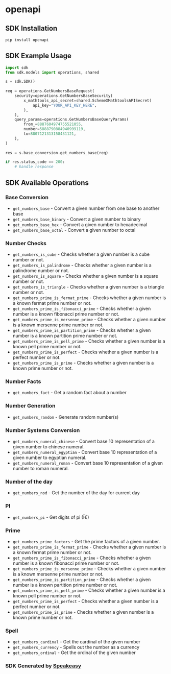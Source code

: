 # openapi

<!-- Start SDK Installation -->
## SDK Installation

```bash
pip install openapi
```
<!-- End SDK Installation -->

## SDK Example Usage
<!-- Start SDK Example Usage -->
```python
import sdk
from sdk.models import operations, shared

s = sdk.SDK()
    
req = operations.GetNumbersBaseRequest(
    security=operations.GetNumbersBaseSecurity(
        x_mathtools_api_secret=shared.SchemeXMathtoolsAPISecret(
            api_key="YOUR_API_KEY_HERE",
        ),
    ),
    query_params=operations.GetNumbersBaseQueryParams(
        from_=8887604974755521055,
        number=5888790884940999119,
        to=8807121313158431121,
    ),
)
    
res = s.base_conversion.get_numbers_base(req)

if res.status_code == 200:
    # handle response
```
<!-- End SDK Example Usage -->

<!-- Start SDK Available Operations -->
## SDK Available Operations

### Base Conversion

* `get_numbers_base` - Convert a given number from one base to another base
* `get_numbers_base_binary` - Convert a given number to binary
* `get_numbers_base_hex` - Convert a given number to hexadecimal
* `get_numbers_base_octal` - Convert a given number to octal

### Number Checks

* `get_numbers_is_cube` - Checks whether a given number is a cube number or not.
* `get_numbers_is_palindrome` - Checks whether a given number is a palindrome number or not.
* `get_numbers_is_square` - Checks whether a given number is a square number or not.
* `get_numbers_is_triangle` - Checks whether a given number is a triangle number or not.
* `get_numbers_prime_is_fermat_prime` - Checks whether a given number is a known fermat prime number or not.
* `get_numbers_prime_is_fibonacci_prime` - Checks whether a given number is a known fibonacci prime number or not.
* `get_numbers_prime_is_mersenne_prime` - Checks whether a given number is a known mersenne prime number or not.
* `get_numbers_prime_is_partition_prime` - Checks whether a given number is a known partition prime number or not.
* `get_numbers_prime_is_pell_prime` - Checks whether a given number is a known pell prime number or not.
* `get_numbers_prime_is_perfect` - Checks whether a given number is a perfect number or not.
* `get_numbers_prime_is_prime` - Checks whether a given number is a known prime number or not.

### Number Facts

* `get_numbers_fact` - Get a random fact about a number

### Number Generation

* `get_numbers_random` - Generate random number(s)

### Number Systems Conversion

* `get_numbers_numeral_chinese` - Convert base 10 representation of a given number to chinese numeral.
* `get_numbers_numeral_egyptian` - Convert base 10 representation of a given number to egyptian numeral.
* `get_numbers_numeral_roman` - Convert base 10 representation of a given number to roman numeral.

### Number of the day

* `get_numbers_nod` - Get the number of the day for current day

### PI

* `get_numbers_pi` - Get digits of pi (Ï€)

### Prime

* `get_numbers_prime_factors` - Get the prime factors of a given number.
* `get_numbers_prime_is_fermat_prime` - Checks whether a given number is a known fermat prime number or not.
* `get_numbers_prime_is_fibonacci_prime` - Checks whether a given number is a known fibonacci prime number or not.
* `get_numbers_prime_is_mersenne_prime` - Checks whether a given number is a known mersenne prime number or not.
* `get_numbers_prime_is_partition_prime` - Checks whether a given number is a known partition prime number or not.
* `get_numbers_prime_is_pell_prime` - Checks whether a given number is a known pell prime number or not.
* `get_numbers_prime_is_perfect` - Checks whether a given number is a perfect number or not.
* `get_numbers_prime_is_prime` - Checks whether a given number is a known prime number or not.

### Spell

* `get_numbers_cardinal` - Get the cardinal of the given number
* `get_numbers_currency` - Spells out the number as a currency
* `get_numbers_ordinal` - Get the ordinal of the given number

<!-- End SDK Available Operations -->

### SDK Generated by [Speakeasy](https://docs.speakeasyapi.dev/docs/using-speakeasy/client-sdks)
